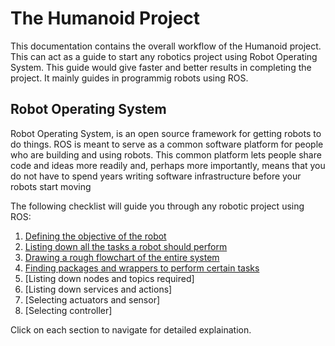 # The Humanoid Project
This documentation contains the overall workflow of the Humanoid project. This can act as a guide to start any robotics project using Robot Operating System. This guide would give faster and better results in completing the project. It mainly guides in programmig robots using ROS.  

## Robot Operating System
Robot Operating System, is an open source framework for getting robots to do things. ROS is meant to serve as a common software platform for people who are building and using robots. This common platform lets people share code and ideas more readily and, perhaps more importantly, means that you do not have to spend years writing software infrastructure before your robots start moving

The following checklist will guide you through any robotic project using ROS:
1. [Defining the objective of the robot](Documentation/objective.md)
2. [Listing down all the tasks a robot should perform](Documentation/tasks.md)
 3. [Drawing a rough flowchart of the entire system](Documentation/flowchart.md)
 4. [Finding packages and wrappers to perform certain tasks](Documentation/pack_e.md)
 5. [Listing down nodes and topics required]
 6. [Listing down services and actions]
 7. [Selecting actuators and sensor]
 8. [Selecting controller]

Click on each section to navigate for detailed explaination. 



 

<!--stackedit_data:
eyJoaXN0b3J5IjpbLTc4MDQ3NDE0XX0=
-->